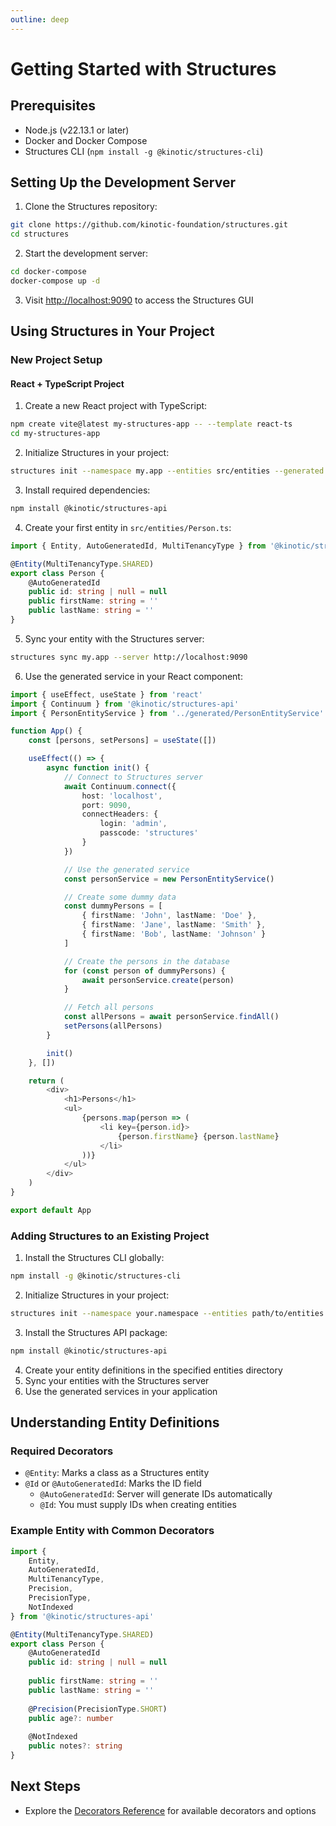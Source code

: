 ```yaml
---
outline: deep
---
```


# Getting Started with Structures

## Prerequisites
- Node.js (v22.13.1 or later)
- Docker and Docker Compose
- Structures CLI (`npm install -g @kinotic/structures-cli`)

## Setting Up the Development Server
1. Clone the Structures repository:
```bash
git clone https://github.com/kinotic-foundation/structures.git
cd structures
```

2. Start the development server:
```bash
cd docker-compose
docker-compose up -d
```

3. Visit [http://localhost:9090](http://localhost:9090) to access the Structures GUI

## Using Structures in Your Project

### New Project Setup

#### React + TypeScript Project
1. Create a new React project with TypeScript:
```bash
npm create vite@latest my-structures-app -- --template react-ts
cd my-structures-app
```

2. Initialize Structures in your project:
```bash
structures init --namespace my.app --entities src/entities --generated src/generated
```

3. Install required dependencies:
```bash
npm install @kinotic/structures-api
```

4. Create your first entity in `src/entities/Person.ts`:
```typescript
import { Entity, AutoGeneratedId, MultiTenancyType } from '@kinotic/structures-api'

@Entity(MultiTenancyType.SHARED)
export class Person {
    @AutoGeneratedId
    public id: string | null = null
    public firstName: string = ''
    public lastName: string = ''
}
```

5. Sync your entity with the Structures server:
```bash
structures sync my.app --server http://localhost:9090
```

6. Use the generated service in your React component:
```typescript
import { useEffect, useState } from 'react'
import { Continuum } from '@kinotic/structures-api'
import { PersonEntityService } from '../generated/PersonEntityService'

function App() {
    const [persons, setPersons] = useState([])

    useEffect(() => {
        async function init() {
            // Connect to Structures server
            await Continuum.connect({
                host: 'localhost',
                port: 9090,
                connectHeaders: {
                    login: 'admin',
                    passcode: 'structures'
                }
            })

            // Use the generated service
            const personService = new PersonEntityService()

            // Create some dummy data
            const dummyPersons = [
                { firstName: 'John', lastName: 'Doe' },
                { firstName: 'Jane', lastName: 'Smith' },
                { firstName: 'Bob', lastName: 'Johnson' }
            ]

            // Create the persons in the database
            for (const person of dummyPersons) {
                await personService.create(person)
            }

            // Fetch all persons
            const allPersons = await personService.findAll()
            setPersons(allPersons)
        }

        init()
    }, [])

    return (
        <div>
            <h1>Persons</h1>
            <ul>
                {persons.map(person => (
                    <li key={person.id}>
                        {person.firstName} {person.lastName}
                    </li>
                ))}
            </ul>
        </div>
    )
}

export default App
```

### Adding Structures to an Existing Project

1. Install the Structures CLI globally:
```bash
npm install -g @kinotic/structures-cli
```

2. Initialize Structures in your project:
```bash
structures init --namespace your.namespace --entities path/to/entities --generated path/to/generated
```

3. Install the Structures API package:
```bash
npm install @kinotic/structures-api
```

4. Create your entity definitions in the specified entities directory
5. Sync your entities with the Structures server
6. Use the generated services in your application

## Understanding Entity Definitions

### Required Decorators
- `@Entity`: Marks a class as a Structures entity
- `@Id` or `@AutoGeneratedId`: Marks the ID field
  - `@AutoGeneratedId`: Server will generate IDs automatically
  - `@Id`: You must supply IDs when creating entities

### Example Entity with Common Decorators
```typescript
import { 
    Entity, 
    AutoGeneratedId, 
    MultiTenancyType,
    Precision,
    PrecisionType,
    NotIndexed
} from '@kinotic/structures-api'

@Entity(MultiTenancyType.SHARED)
export class Person {
    @AutoGeneratedId
    public id: string | null = null
    
    public firstName: string = ''
    public lastName: string = ''
    
    @Precision(PrecisionType.SHORT)
    public age?: number
    
    @NotIndexed
    public notes?: string
}
```

## Next Steps
- Explore the [Decorators Reference](/reference/decorators) for available decorators and options

